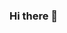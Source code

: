 ### Hi there 👋

<!--
**nakayan5/nakayan5** is a ✨ _special_ ✨ repository because its `README.md` (this file) appears on your GitHub profile.

Here are some ideas to get you started:

- 🔭 I’m currently working on ... ATTIVITA inc.
- 🌱 I’m currently learning ... Golang
- 👯 I’m looking to collaborate on ... 
- 🤔 I’m looking for help with ...
- 💬 Ask me about ... React, Typescript
- 📫 How to reach me: ... tomoya.progress@gmail.com
- 😄 Pronouns: ... He/His
- ⚡ Fun fact: ...
-->
